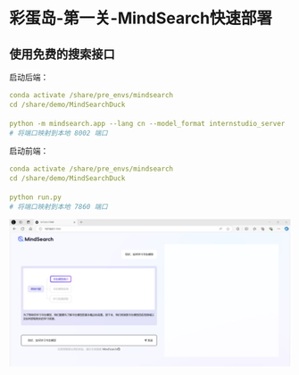 # 彩蛋岛-第一关-MindSearch快速部署


## 使用免费的搜索接口

启动后端：
```yaml
conda activate /share/pre_envs/mindsearch
cd /share/demo/MindSearchDuck

python -m mindsearch.app --lang cn --model_format internstudio_server
# 将端口映射到本地 8002 端口
```

启动前端：
```yaml
conda activate /share/pre_envs/mindsearch
cd /share/demo/MindSearchDuck

python run.py
# 将端口映射到本地 7860 端口
```
![img.png](../assets/L30101.png)